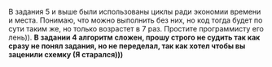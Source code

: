 В задания 5 и выше были использованы 
циклы ради экономии времени и места. 
Понимаю, что можно выполнить без них, но код тогда будет 
по сути таким же, но только возрастет в 7 раз. 
Простите программисту его лень)).
**В задании 4 алгоритм сложен, прошу строго не судить
так как сразу не понял задания, но не переделал, так как хотел
чтобы вы заценили схемку (Я старался)))**